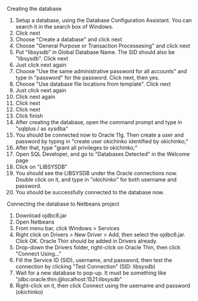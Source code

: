 Creating the database
  1. Setup a database, using the Database Configuration Assistant. You can search it in the search box of Windows.
  2. Click next
  3. Choose "Create a database" and click next
  4. Choose "General Purpose or Transaction Processesing" and click next
  5. Put "libsysdb" in Global Database Name. The SID should also be "libsysdb". Click next
  6. Just click next again
  7. Choose "Use the same administrative password for all accounts" and type in "password" for the password. Click next, then yes.
  8. Choose "Use database file locations from template". Click next
  9. Just click next again
  10. Click next again
  11. Click next
  12. Click next
  13. Click finish
  14. After creating the database, open the command prompt and type in "sqlplus / as sysdba"
  15. You should be connected now to Oracle 11g. Then create a user and password by typing in "create user okichinko identified by okichinko;"
  16. After that, type "grant all privileges to okichinko;"
  17. Open SQL Developer, and go to "Databases Detected" in the Welcome page
  18. Click on "LIBSYSDB"
  19. You should see the LIBSYSDB under the Oracle connections now. Double click on it, and type in "okichinko" for both username and password.
  20. You should be successfully connected to the database now.

Connecting the database to Netbeans project
  1. Download ojdbc6.jar
  2. Open Netbeans
  3. From menu bar, click Windows > Services
  4. Right click on Drivers > New Driver > Add, then select the ojdbc6.jar. Click OK. Oracle Thin should be added in Drivers already.
  5. Drop-down the Drivers folder, right-click on Oracle Thin, then click "Connect Using..."
  6. Fill the Service ID (SID), username, and password, then test the connection by clicking "Test Connection" (SID: libsysdb)
  7. Wait for a new database to pop-up. It must be something like "jdbc:oracle:thin:@localhost:1521:libsysdb"
  8. Right-click on it, then click Connect using the username and password (okichinko)
